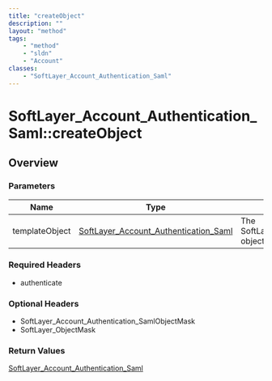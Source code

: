```yaml
---
title: "createObject"
description: ""
layout: "method"
tags:
    - "method"
    - "sldn"
    - "Account"
classes:
    - "SoftLayer_Account_Authentication_Saml"
---
```

# SoftLayer_Account_Authentication_Saml::createObject
## Overview 


### Parameters 
|Name | Type | Description |
| --- | --- | --- |
|templateObject| <a href='/reference/datatypes/SoftLayer_Account_Authentication_Saml'>SoftLayer_Account_Authentication_Saml </a>| The SoftLayer_Account_Authentication_Saml object that you wish to create.|


### Required Headers
* authenticate

### Optional Headers
* SoftLayer_Account_Authentication_SamlObjectMask
* SoftLayer_ObjectMask

### Return Values
<a href='/reference/datatypes/SoftLayer_Account_Authentication_Saml'>SoftLayer_Account_Authentication_Saml </a>


